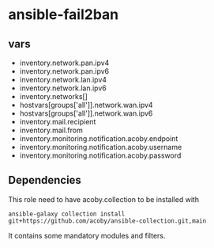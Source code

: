 # ansible-fail2ban

## vars

- inventory.network.pan.ipv4
- inventory.network.pan.ipv6
- inventory.network.lan.ipv4
- inventory.network.lan.ipv6
- inventory.networks[]
- hostvars[groups['all']].network.wan.ipv4
- hostvars[groups['all']].network.wan.ipv6
- inventory.mail.recipient
- inventory.mail.from
- inventory.monitoring.notification.acoby.endpoint
- inventory.monitoring.notification.acoby.username
- inventory.monitoring.notification.acoby.password


## Dependencies

This role need to have acoby.collection to be installed with

    ansible-galaxy collection install git+https://github.com/acoby/ansible-collection.git,main

It contains some mandatory modules and filters.
